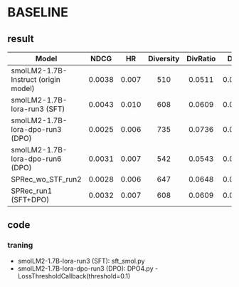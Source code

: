 # BASELINE
## result
| Model                              | NDCG   | HR    | Diversity | DivRatio | DGU   | MGU   | ORRatio |
|-----------------------------------|:------:|:-----:|:--------:|:-------:|:-----:|:-----:|:------:|
| smolLM2-1.7B-Instruct (origin model) | 0.0038 | 0.007 |   510    | 0.0511  | 0.0837| 0.0179| 0.1254 |
| smolLM2-1.7B-lora-run3 (SFT)        | 0.0043 | 0.010 |   608    | 0.0609  | 0.0615| 0.0163| 0.0707 |
| smolLM2-1.7B-lora-dpo-run3 (DPO)    | 0.0025 | 0.006 |   735    | 0.0736  | 0.0747| 0.0148| 0.0868 |
| smolLM2-1.7B-lora-dpo-run6 (DPO)    | 0.0031 | 0.007 |   542    | 0.0543  | 0.0797| 0.0172| 0.1176 |
| SPRec_wo_STF_run2                   | 0.0028 | 0.006 |   647    | 0.0648  | 0.0721| 0.0165| 0.0738 |
| SPRec_run1 (SFT+DPO)                | 0.0032 | 0.007 | 608       | 0.0609   | 0.0797 | 0.0172 | 0.1004  |



## code
### traning
- smolLM2-1.7B-lora-run3 (SFT): sft_smol.py
- smolLM2-1.7B-lora-dpo-run3 (DPO): DPO4.py - LossThresholdCallback(threshold=0.1)